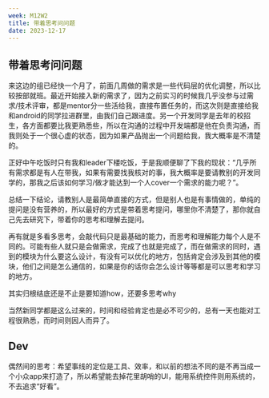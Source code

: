 ```yaml
---
week: M12W2
title: 带着思考问问题
date: 2023-12-17
---
```


## 带着思考问问题

来这边的组已经快一个月了，前面几周做的需求是一些代码层的优化调整，所以比较按部就班。最近开始接入新的需求了，因为之前实习的时候我几乎没参与过需求/技术评审，都是mentor分一些活给我，直接布置任务的，而这次则是直接给我和android的同学拉进群里，由我们自己跟进度。另一个开发同学是去年的校招生，各方面都要比我更熟悉些，所以在沟通的过程中开发端都是他在负责沟通，而我则处于一个很心虚的状态，因为如果产品抛出一个问题给我，我大概率是不清楚的。

正好中午吃饭时只有我和leader下楼吃饭，于是我顺便聊了下我的现状：“几乎所有需求都是有人在带我，如果有需要找我核对的事，我大概率是要请教别的开发同学的，那我之后该如何学习/做才能达到一个人cover一个需求的能力呢？”。

总结一下结论，请教别人是最简单直接的方式，但是别人也是有事情做的，单纯的提问是没有营养的，所以最好的方式是带着思考提问，哪里你不清楚了，那你就自己先去研究下，带着你的思考和理解去提问。

再有就是多看多思考，会敲代码只是最基础的能力，而思考和理解能力每个人是不同的。可能有些人就只是会做需求，完成了也就是完成了，而在做需求的同时，遇到的模块为什么要这么设计，有没有可以优化的地方，包括肯定会涉及到其他的模块，他们之间是怎么通信的，如果是你的话你会怎么设计等等都是可以思考和学习的地方。

其实归根结底还是不止是要知道how，还要多思考why

当然新同学都是这么过来的，时间和经验肯定也是必不可少的，总有一天也能对工程很熟悉，而时间则因人而异了。

## Dev

偶然间的思考：希望事线的定位是工具、效率，和以前的想法不同的是不再当成一个小众app来打造了，所以希望能去掉花里胡哨的UI，能用系统控件则用系统的，不去追求“好看”。
